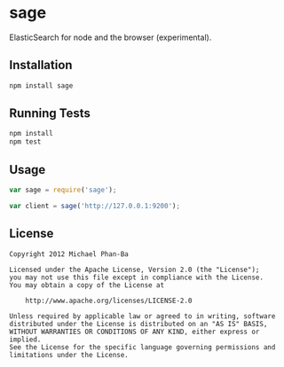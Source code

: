 sage
====

ElasticSearch for node and the browser (experimental).


Installation
------------

```bash
npm install sage
```


Running Tests
-------------

```bash
npm install
npm test
```


Usage
-----

```javascript
var sage = require('sage');

var client = sage('http://127.0.0.1:9200');
```


License
-------

    Copyright 2012 Michael Phan-Ba

    Licensed under the Apache License, Version 2.0 (the "License");
    you may not use this file except in compliance with the License.
    You may obtain a copy of the License at

        http://www.apache.org/licenses/LICENSE-2.0

    Unless required by applicable law or agreed to in writing, software
    distributed under the License is distributed on an "AS IS" BASIS,
    WITHOUT WARRANTIES OR CONDITIONS OF ANY KIND, either express or implied.
    See the License for the specific language governing permissions and
    limitations under the License.
